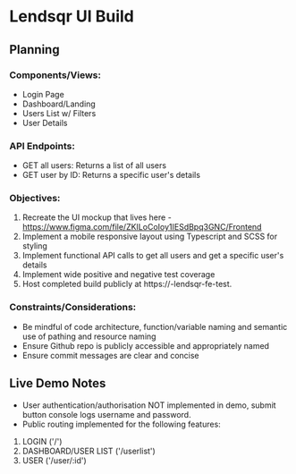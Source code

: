 # Lendsqr UI Build

## Planning
### Components/Views:
- Login Page
- Dashboard/Landing
- Users List w/ Filters
- User Details

### API Endpoints:
- GET all users:
Returns a list of all users
- GET user by ID:
Returns a specific user's details

### Objectives:
1. Recreate the UI mockup that lives here - https://www.figma.com/file/ZKILoCoIoy1IESdBpq3GNC/Frontend
2. Implement a mobile responsive layout using Typescript and SCSS for styling
3. Implement functional API calls to get all users and get a specific user's details
4. Implement wide positive and negative test coverage
5. Host completed build publicly at https://<candidate-name>-lendsqr-fe-test.<cloud-platform-domain>

### Constraints/Considerations:
- Be mindful of code architecture, function/variable naming and semantic use of pathing and resource naming
- Ensure Github repo is publicly accessible and appropriately named
- Ensure commit messages are clear and concise

## Live Demo Notes
- User authentication/authorisation NOT implemented in demo, submit button console logs username and password.
- Public routing implemented for the following features:
1. LOGIN ('/')
2. DASHBOARD/USER LIST ('/userlist')
3. USER ('/user/:id')